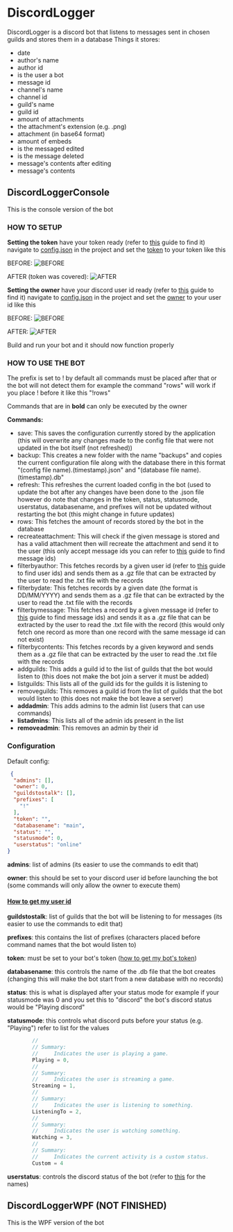 

# DiscordLogger
DiscordLogger is a discord bot that listens to messages sent in chosen guilds and stores them in a database
Things it stores:

 - date
 - author's name
 - author id
 - is the user a bot
 - message id
 - channel's name
 - channel id
 - guild's name
 - guild id
 - amount of attachments
 - the attachment's extension (e.g. .png)
 - attachment (in base64 format)
 - amount of embeds
 - is the messaged edited
 - is the message deleted
 - message's contents after editing
 - message's contents

## DiscordLoggerConsole
This is the console version of the bot

### HOW TO SETUP
**Setting the token**
have your token ready (refer to [this](https://github.com/reactiflux/discord-irc/wiki/Creating-a-discord-bot-&-getting-a-token) guide to find it)
navigate to [config.json](https://github.com/Kanepu/DiscordLogger/blob/master/DiscordLoggerConsole/config.json) in the project and set the [token](https://github.com/Kanepu/DiscordLogger/blob/master/DiscordLoggerConsole/config.json#L8) to your token like this

BEFORE:
![BEFORE](https://i.ibb.co/FxrtX7Z/Screenshot-2020-11-07-143234.png)

AFTER (token was covered):
![AFTER](https://i.ibb.co/SNTgSkK/Screenshot-2020-11-07-144307.png)

**Setting the owner**
have your discord user id ready (refer to [this](https://support.discord.com/hc/en-us/articles/206346498-Where-can-I-find-my-User-Server-Message-ID-) guide to find it)
navigate to [config.json](https://github.com/Kanepu/DiscordLogger/blob/master/DiscordLoggerConsole/config.json) in the project and set the [owner](https://github.com/Kanepu/DiscordLogger/blob/master/DiscordLoggerConsole/config.json#L3) to your user id like this

BEFORE:
![BEFORE](https://i.ibb.co/kg38ZQz/Screenshot-2020-11-07-145001.png)

AFTER:
![AFTER](https://i.ibb.co/ct6L4pd/Screenshot-2020-11-07-150350.png)

Build and run your bot and it should now function properly

### HOW TO USE THE BOT
The prefix is set to ! by default all commands must be placed after that or the bot will not detect them 
for example the command "rows" will work if you place ! before it like this "!rows"

Commands that are in **bold** can only be executed by the owner

**Commands:**

 - save: This saves the configuration currently stored by the application (this will overwrite any changes made to the config file that were not updated in the bot itself (not refreshed))
 - backup: This creates a new folder with the name "backups" and copies the current configuration file along with the database there in this format "(config file name).(timestamp).json" and "(database file name).(timestamp).db"
 - refresh: This refreshes the current loaded config in the bot (used to update the bot after any changes have been done to the .json file however do note that changes in the token, status, statusmode, userstatus, databasename, and prefixes will not be updated without restarting the bot (this might change in future updates)
 - rows: This fetches the amount of records stored by the bot in the database
 - recreateattachment: This will check if the given message is stored and has a valid attachment then will recreate the attachment and send it to the user (this only accept message ids you can refer to [this](https://support.discord.com/hc/en-us/articles/206346498-Where-can-I-find-my-User-Server-Message-ID-) guide to find message ids)
 - filterbyauthor: This fetches records by a given user id (refer to [this](https://support.discord.com/hc/en-us/articles/206346498-Where-can-I-find-my-User-Server-Message-ID-) guide to find user ids) and sends them as a .gz file that can be extracted by the user to read the .txt file with the records
 - filterbydate: This fetches records by a given date (the format is DD/MM/YYYY) and sends them as a .gz file that can be extracted by the user to read the .txt file with the records
 - filterbymessage: This fetches a record by a given message id (refer to [this](https://support.discord.com/hc/en-us/articles/206346498-Where-can-I-find-my-User-Server-Message-ID-) guide to find message ids) and sends it as a .gz file that can be extracted by the user to read the .txt file with the record (this would only fetch one record as more than one record with the same message id can not exist)
 - filterbycontents: This fetches records by a given keyword and sends them as a .gz file that can be extracted by the user to read the .txt file with the records
 - addguilds: This adds a guild id to the list of guilds that the bot would listen to (this does not make the bot join a server it must be added)
 - listguilds: This lists all of the guild ids for the guilds it is listening to
 - removeguilds: This removes a guild id from the list of guilds that the bot would listen to (this does not make the bot leave a server)
 - **addadmin**: This adds admins to the admin list (users that can use commands)
 - **listadmins**: This lists all of the admin ids present in the list
 - **removeadmin**: This removes an admin by their id

### Configuration
Default config:
```json
 {
  "admins": [],
  "owner": 0,
  "guildstostalk": [],
  "prefixes": [
    "!"
  ],
  "token": "",
  "databasename": "main",
  "status": "",
  "statusmode": 0,
  "userstatus": "online"
}
```

**admins**: list of admins (its easier to use the commands to edit that)

**owner**: this should be set to your discord user id before launching the bot (some commands will only allow the owner to execute them)
#### [How to get my user id](https://support.discord.com/hc/en-us/articles/206346498-Where-can-I-find-my-User-Server-Message-ID-)

**guildstostalk**: list of guilds that the bot will be listening to for messages (its easier to use the commands to edit that)

**prefixes**: this contains the list of prefixes (characters placed before command names that the bot would listen to)

**token**: must be set to your bot's token ([how to get my bot's token](https://github.com/reactiflux/discord-irc/wiki/Creating-a-discord-bot-&-getting-a-token))

**databasename**: this controls the name of the .db file that the bot creates (changing this will make the bot start from a new database with no records)

**status**: this is what is displayed after your status mode for example if your statusmode was 0 and you set this to "discord" the bot's discord status would be "Playing discord"

**statusmode**: this controls what discord puts before your status (e.g. "Playing") refer to list for the values
``` c#
        //
        // Summary:
        //     Indicates the user is playing a game.
        Playing = 0,
        //
        // Summary:
        //     Indicates the user is streaming a game.
        Streaming = 1,
        //
        // Summary:
        //     Indicates the user is listening to something.
        ListeningTo = 2,
        //
        // Summary:
        //     Indicates the user is watching something.
        Watching = 3,
        //
        // Summary:
        //     Indicates the current activity is a custom status.
        Custom = 4
```
**userstatus**: controls the discord status of the bot (refer to [this](https://dsharpplus.emzi0767.com/api/DSharpPlus.Entities.UserStatus.html) for the names)
## DiscordLoggerWPF (NOT FINISHED)
This is the WPF version of the bot 





